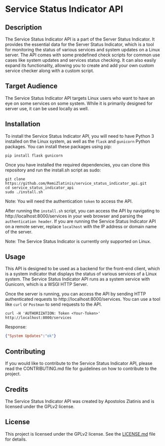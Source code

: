# Service Status Indicator API

## Description
The Service Status Indicator API is a part of the Server Status Indicator. It provides the essential data for the Server Status Indicator, which is a tool for monitoring the status of various services and system updates on a Linux server. The API comes with some predefined check scripts for common use cases like system updates and services status checking. It can also easily expand its functionality, allowing you to create and add your own custom service checker along with a custom script.

## Target Audience
The Service Status Indicator API targets Linux users who want to have an eye on some services on some system. While it is primarily designed for server use, it can be used locally as well.

## Installation
To install the Service Status Indicator API, you will need to have Python 3 installed on the Linux system, as well as the `flask` and `gunicorn` Python packages. You can install these packages using pip:

```shell
pip install flask gunicorn
```
Once you have installed the required dependencies, you can clone this repository and run the install.sh script as sudo:

```shell
git clone https://github.com/RemiZlatinis/service_status_indicator_api.git
cd service_status_indicator_api
sudo ./install.sh
```
Note: You will need the authentication `token` to access the API.

After running the `install.sh` script, you can access the API by navigating to http://localhost:8000/services in your web browser and parsing the `authentication header`. If you are running the Service Status Indicator API on a remote server, replace `localhost` with the IP address or domain name of the server.

Note: The Service Status Indicator is currently only supported on Linux.

## Usage
This API is designed to be used as a backend for the front-end client, which is a system indicator that displays the status of various services of a Linux system. The Service Status Indicator API runs as a system service with Gunicorn, which is a WSGI HTTP Server.

Once the server is running, you can access the API by sending HTTP authenticated requests to http://localhost:8000/services. You can use a tool like `curl` or `Postman` to send requests to the API.
```
curl -H 'AUTHORIZATION: Token <Your-Token>' http://localhost:8000/services
```
Response:
```json
{"System Updates":"ok"}
```

## Contributing

If you would like to contribute to the Service Status Indicator API, please read the CONTRIBUTING.md file for guidelines on how to contribute to the project.

## Credits

The Service Status Indicator API was created by Apostolos Zlatinis and is licensed under the GPLv2 license.

## License

This project is licensed under the GPLv2 license. See the [LICENSE.md](LICENSE.md) file for details.
